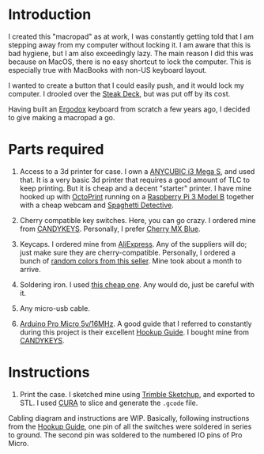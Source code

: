 # Introduction

I created this "macropad" as at work, I was constantly getting told that I am stepping away from my computer without locking it. I am aware that this is bad hygiene, but I am also exceedingly lazy. The main reason I did this was because on MacOS, there is no easy shortcut to lock the computer. This is especially true with MacBooks with non-US keyboard layout. 

I wanted to create a button that I could easily push, and it would lock my computer. I drooled over the [Steak Deck](https://www.amazon.de/dp/B06W2KLM3S/), but was put off by its cost.

Having built an [Ergodox](https://www.ergodox.io/) keyboard from scratch a few years ago, I decided to give making a macropad a go.

# Parts required

1. Access to a 3d printer for case. I own a [ANYCUBIC i3 Mega S](https://www.amazon.de/dp/B07KCGN34W), and used that. It is a very basic 3d printer that requires a good amount of TLC to keep printing. But it is cheap and a decent "starter" printer. I have mine hooked up with [OctoPrint](https://octoprint.org) running on a [Raspberry Pi 3 Model B](https://www.raspberrypi.org/products/raspberry-pi-3-model-b) together with a cheap webcam and [Spaghetti Detective](https://www.thespaghettidetective.com).

1. Cherry compatible key switches. Here, you can go crazy. I ordered mine from [CANDYKEYS](https://candykeys.com/category:switches). Personally, I prefer [Cherry MX Blue](https://candykeys.com/product/cherry-mx-blue-plate-m).

1. Keycaps. I ordered mine from [AliExpress](https://de.aliexpress.com/). Any of the suppliers will do; just make sure they are cherry-compatible. Personally, I ordered a bunch of [random colors from this seller](https://de.aliexpress.com/item/4000480076757.html). Mine took about a month to arrive.

1. Soldering iron. I used [this cheap one](https://www.amazon.de/-/en/gp/product/B07WYLF6QV/). Any would do, just be careful with it.

1. Any micro-usb cable.

1. [Arduino Pro Micro 5v/16MHz](https://www.sparkfun.com/products/12640). A good guide that I referred to constantly during this project is their excellent [Hookup Guide](https://learn.sparkfun.com/tutorials/pro-micro--fio-v3-hookup-guide). I bought mine from [CANDYKEYS](https://candykeys.com/product/pro-micro-5v-16mhz).

# Instructions
1. Print the case. I sketched mine using [Trimble Sketchup](https://app.sketchup.com/app?hl=en), and exported to STL. I used [CURA](https://ultimaker.com/software/ultimaker-cura) to slice and generate the `.gcode` file.

Cabling diagram and instructions are WIP. Basically, following instructions from the  [Hookup Guide](https://learn.sparkfun.com/tutorials/pro-micro--fio-v3-hookup-guide), one pin of all the switches were soldered in series to ground. The second pin was soldered to the numbered IO pins of Pro Micro.